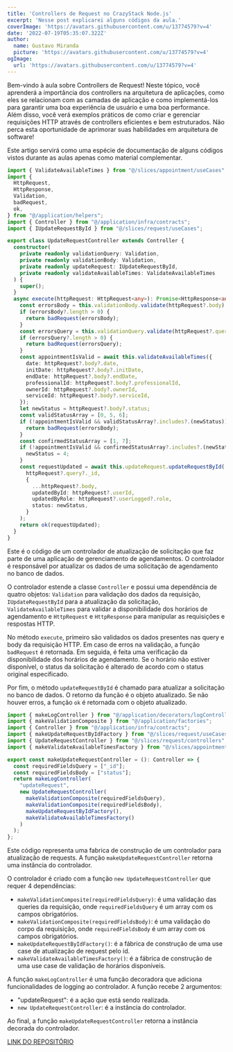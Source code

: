 ```yaml
---
title: 'Controllers de Request no CrazyStack Node.js'
excerpt: 'Nesse post explicarei alguns códigos da aula.'
coverImage: 'https://avatars.githubusercontent.com/u/13774579?v=4'
date: '2022-07-19T05:35:07.322Z'
author:
  name: Gustavo Miranda
  picture: 'https://avatars.githubusercontent.com/u/13774579?v=4'
ogImage:
  url: 'https://avatars.githubusercontent.com/u/13774579?v=4'
---
```

Bem-vindo à aula sobre Controllers de Request! Neste tópico, você aprenderá a importância dos controllers na arquitetura de aplicações, como eles se relacionam com as camadas de aplicação e como implementá-los para garantir uma boa experiência de usuário e uma boa performance. Além disso, você verá exemplos práticos de como criar e gerenciar requisições HTTP através de controllers eficientes e bem estruturados. Não perca esta oportunidade de aprimorar suas habilidades em arquitetura de software!

Este artigo servirá como uma espécie de documentação de alguns códigos vistos durante as aulas apenas como material complementar.

```typescript
import { ValidateAvailableTimes } from "@/slices/appointment/useCases";
import {
  HttpRequest,
  HttpResponse,
  Validation,
  badRequest,
  ok,
} from "@/application/helpers";
import { Controller } from "@/application/infra/contracts";
import { IUpdateRequestById } from "@/slices/request/useCases";

export class UpdateRequestController extends Controller {
  constructor(
    private readonly validationQuery: Validation,
    private readonly validationBody: Validation,
    private readonly updateRequest: IUpdateRequestById,
    private readonly validateAvailableTimes: ValidateAvailableTimes
  ) {
    super();
  }
  async execute(httpRequest: HttpRequest<any>): Promise<HttpResponse<any>> {
    const errorsBody = this.validationBody.validate(httpRequest?.body);
    if (errorsBody?.length > 0) {
      return badRequest(errorsBody);
    }
    const errorsQuery = this.validationQuery.validate(httpRequest?.query);
    if (errorsQuery?.length > 0) {
      return badRequest(errorsQuery);
    }
    const appointmentIsValid = await this.validateAvailableTimes({
      date: httpRequest?.body?.date,
      initDate: httpRequest?.body?.initDate,
      endDate: httpRequest?.body?.endDate,
      professionalId: httpRequest?.body?.professionalId,
      ownerId: httpRequest?.body?.ownerId,
      serviceId: httpRequest?.body?.serviceId,
    });
    let newStatus = httpRequest?.body?.status;
    const validStatusArray = [0, 5, 6];
    if (!appointmentIsValid && validStatusArray?.includes?.(newStatus)) {
      return badRequest(errorsBody);
    }
    const confirmedStatusArray = [1, 7];
    if (!appointmentIsValid && confirmedStatusArray?.includes?.(newStatus)) {
      newStatus = 4;
    }
    const requestUpdated = await this.updateRequest.updateRequestById(
      httpRequest?.query?._id,
      {
        ...httpRequest?.body,
        updatedById: httpRequest?.userId,
        updatedByRole: httpRequest?.userLogged?.role,
        status: newStatus,
      }
    );
    return ok(requestUpdated);
  }
}
``` 
Este é o código de um controlador de atualização de solicitação que faz parte de uma aplicação de gerenciamento de agendamentos. O controlador é responsável por atualizar os dados de uma solicitação de agendamento no banco de dados.

O controlador estende a classe `Controller` e possui uma dependência de quatro objetos: `Validation` para validação dos dados da requisição, `IUpdateRequestById` para a atualização da solicitação, `ValidateAvailableTimes` para validar a disponibilidade dos horários de agendamento e `HttpRequest` e `HttpResponse` para manipular as requisições e respostas HTTP.

No método `execute`, primeiro são validados os dados presentes nas query e body da requisição HTTP. Em caso de erros na validação, a função `badRequest` é retornada. Em seguida, é feita uma verificação da disponibilidade dos horários de agendamento. Se o horário não estiver disponível, o status da solicitação é alterado de acordo com o status original especificado.

Por fim, o método `updateRequestById` é chamado para atualizar a solicitação no banco de dados. O retorno da função é o objeto atualizado. Se não houver erros, a função `ok` é retornada com o objeto atualizado.
```typescript
import { makeLogController } from "@/application/decorators/logControllerFactory";
import { makeValidationComposite } from "@/application/factories";
import { Controller } from "@/application/infra/contracts";
import { makeUpdateRequestByIdFactory } from "@/slices/request/useCases";
import { UpdateRequestController } from "@/slices/request/controllers";
import { makeValidateAvailableTimesFactory } from "@/slices/appointment/useCases";

export const makeUpdateRequestController = (): Controller => {
  const requiredFieldsQuery = ["_id"];
  const requiredFieldsBody = ["status"];
  return makeLogController(
    "updateRequest",
    new UpdateRequestController(
      makeValidationComposite(requiredFieldsQuery),
      makeValidationComposite(requiredFieldsBody),
      makeUpdateRequestByIdFactory(),
      makeValidateAvailableTimesFactory()
    )
  );
};
``` 
Este código representa uma fabrica de construção de um controlador para atualização de requests. A função `makeUpdateRequestController` retorna uma instância do controlador.

O controlador é criado com a função `new UpdateRequestController` que requer 4 dependências:

* `makeValidationComposite(requiredFieldsQuery)`: é uma validação das queries da requisição, onde `requiredFieldsQuery` é um array com os campos obrigatórios.
* `makeValidationComposite(requiredFieldsBody)`: é uma validação do corpo da requisição, onde `requiredFieldsBody` é um array com os campos obrigatórios.
* `makeUpdateRequestByIdFactory()`: é a fábrica de construção de uma use case de atualização de request pelo id.
* `makeValidateAvailableTimesFactory()`: é a fábrica de construção de uma use case de validação de horários disponíveis.

A função `makeLogController` é uma função decoradora que adiciona funcionalidades de logging ao controlador. A função recebe 2 argumentos:

* "updateRequest": é a ação que está sendo realizada.
* `new UpdateRequestController`: é a instância do controlador.

Ao final, a função `makeUpdateRequestController` retorna a instância decorada do controlador.

[LINK DO REPOSITÓRIO](https://github.com/gumiranda/CrazyStackNodeJs)